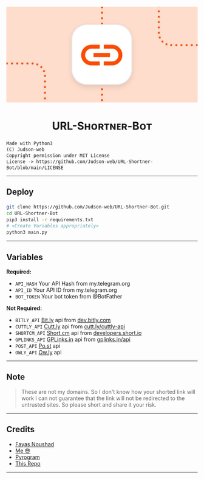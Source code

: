 <p align="center">
  <img src="urlshortner.jpeg" alt="URL-Sʜᴏʀᴛɴᴇʀ-Bᴏᴛ">
</p>
<h1 align="center">
  <b>URL-Sʜᴏʀᴛɴᴇʀ-Bᴏᴛ</b>
</h1>


```
Made with Python3
(C) Judson-web
Copyright permission under MIT License
License -> https://github.com/Judson-web/URL-Shortner-Bot/blob/main/LICENSE
```

---

## Deploy

```sh
git clone https://github.com/Judson-web/URL-Shortner-Bot.git
cd URL-Shortner-Bot
pip3 install -r requirements.txt
# <Create Variables appropriately>
python3 main.py
```

---

## Variables

**Required:**
- `API_HASH` Your API Hash from my.telegram.org
- `API_ID` Your API ID from my.telegram.org
- `BOT_TOKEN` Your bot token from @BotFather

**Not Required:**
- `BITLY_API` [Bit.ly](https://bit.ly) api from [dev.bitly.com](https://dev.bitly.com)
- `CUTTLY_API` [Cutt.ly](https://cutt.ly) api from [cutt.ly/cuttly-api](https://cutt.ly/cuttly-api) 
- `SHORTCM_API` [Short.cm](https://short.cm) api from [developers.short.io](https://developers.short.io)
- `GPLINKS_API` [GPLinks.in](https://gplinks.in) api from [gplinks.in/api](https://gplinks.in/api)
- `POST_API` [Po.st](https://po.st) api
- `OWLY_API` [Ow.ly](https://ow.ly) api

---

## Note

> These are not my domains. So I don't know how your shorted link will work I can not guarantee that the link will not be redirected to the untrusted sites. So please short and share it your risk.

---

## Credits

- [Fayas Noushad](https://github.com/FayasNoushad) 
- [Me 😎](https://github.com/Judson-web)
- [Pyrogram](https://github.com/pyrogram/pyrogram)
- [This Repo](https://github.com/FayasNoushad/URL-Shortner-Bot)

---

